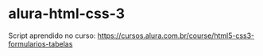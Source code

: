 # alura-html-css-3
Script aprendido no curso: https://cursos.alura.com.br/course/html5-css3-formularios-tabelas
